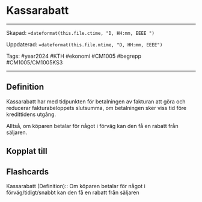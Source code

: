# Kassarabatt

---

Skapad: `=dateformat(this.file.ctime, "D, HH:mm, EEEE ")`

Uppdaterad: `=dateformat(this.file.mtime, "D, HH:mm, EEEE")`

Tags: #year2024 #KTH #ekonomi #CM1005 #begrepp #CM1005/CM1005KS3

---

## Definition

Kassarabatt har med tidpunkten för betalningen av fakturan att göra och reducerar fakturabeloppets slutsumma, om betalningen sker viss tid före kredittidens utgång.

Alltså, om köparen betalar för något i förväg kan den få en rabatt från säljaren.

## Kopplat till

## Flashcards

Kassarabatt (Definition):: Om köparen betalar för något i förväg/tidigt/snabbt kan den få en rabatt från säljaren
<!--SR:!2024-03-10,7,250!2024-03-06,4,270-->
